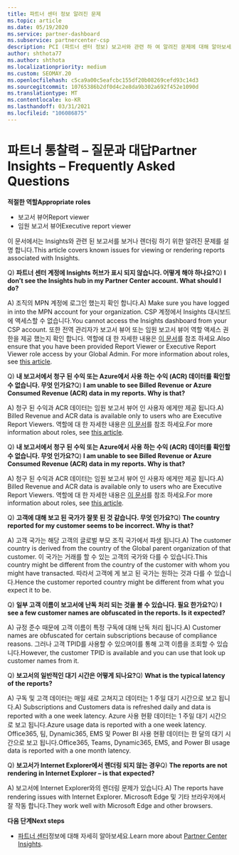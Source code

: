 ```yaml
---
title: 파트너 센터 정보 알려진 문제
ms.topic: article
ms.date: 05/19/2020
ms.service: partner-dashboard
ms.subservice: partnercenter-csp
description: PCI (파트너 센터 정보) 보고서와 관련 하 여 알려진 문제에 대해 알아보세요. 정보에는 알려진 렌더링 문제 또는 보고 제한이 포함 될 수 있습니다.
author: shthota77
ms.author: shthota
ms.localizationpriority: medium
ms.custom: SEOMAY.20
ms.openlocfilehash: c5ca9a00c5eafcbc155df20b08269cefd93c14d3
ms.sourcegitcommit: 10765386b2df0d4c2e8da9b302a692f452e1090d
ms.translationtype: MT
ms.contentlocale: ko-KR
ms.lasthandoff: 03/31/2021
ms.locfileid: "106086875"
---
```

# <a name="partner-insights--frequently-asked-questions"></a><span data-ttu-id="e45e8-104">파트너 통찰력 – 질문과 대답</span><span class="sxs-lookup"><span data-stu-id="e45e8-104">Partner Insights – Frequently Asked Questions</span></span>

<span data-ttu-id="e45e8-105">**적절한 역할**</span><span class="sxs-lookup"><span data-stu-id="e45e8-105">**Appropriate roles**</span></span>

- <span data-ttu-id="e45e8-106">보고서 뷰어</span><span class="sxs-lookup"><span data-stu-id="e45e8-106">Report viewer</span></span>
- <span data-ttu-id="e45e8-107">임원 보고서 뷰어</span><span class="sxs-lookup"><span data-stu-id="e45e8-107">Executive report viewer</span></span>

<span data-ttu-id="e45e8-108">이 문서에서는 Insights와 관련 된 보고서를 보거나 렌더링 하기 위한 알려진 문제를 설명 합니다.</span><span class="sxs-lookup"><span data-stu-id="e45e8-108">This article covers known issues for viewing or rendering reports associated with Insights.</span></span>

<span data-ttu-id="e45e8-109">Q) **파트너 센터 계정에 Insights 허브가 표시 되지 않습니다. 어떻게 해야 하나요?**</span><span class="sxs-lookup"><span data-stu-id="e45e8-109">Q) **I don’t see the Insights hub in my Partner Center account. What should I do?**</span></span>

<span data-ttu-id="e45e8-110">A) 조직의 MPN 계정에 로그인 했는지 확인 합니다.</span><span class="sxs-lookup"><span data-stu-id="e45e8-110">A) Make sure you have logged in into the MPN account for your organization.</span></span> <span data-ttu-id="e45e8-111">CSP 계정에서 Insights 대시보드에 액세스할 수 없습니다.</span><span class="sxs-lookup"><span data-stu-id="e45e8-111">You cannot access the Insights dashboard from your CSP account.</span></span> <span data-ttu-id="e45e8-112">또한 전역 관리자가 보고서 뷰어 또는 임원 보고서 뷰어 역할 액세스 권한을 제공 했는지 확인 합니다.  역할에 대 한 자세한 내용은 [이 문서](./pci-roles.md)를 참조 하세요.</span><span class="sxs-lookup"><span data-stu-id="e45e8-112">Also ensure that you have been provided Report Viewer or Executive Report Viewer role access by your Global Admin.  For more information about roles, see [this article](./pci-roles.md).</span></span>

<span data-ttu-id="e45e8-113">Q) **내 보고서에서 청구 된 수익 또는 Azure에서 사용 하는 수익 (ACR) 데이터를 확인할 수 없습니다. 무엇 인가요?**</span><span class="sxs-lookup"><span data-stu-id="e45e8-113">Q) **I am unable to see Billed Revenue or Azure Consumed Revenue (ACR) data in my reports. Why is that?**</span></span>

<span data-ttu-id="e45e8-114">A) 청구 된 수익과 ACR 데이터는 임원 보고서 뷰어 인 사용자 에게만 제공 됩니다.</span><span class="sxs-lookup"><span data-stu-id="e45e8-114">A) Billed Revenue and ACR data is available only to users who are Executive Report Viewers.</span></span>  <span data-ttu-id="e45e8-115">역할에 대 한 자세한 내용은 [이 문서](./pci-roles.md)를 참조 하세요.</span><span class="sxs-lookup"><span data-stu-id="e45e8-115">For more information about roles, see [this article](./pci-roles.md).</span></span>

<span data-ttu-id="e45e8-116">Q) **내 보고서에서 청구 된 수익 또는 Azure에서 사용 하는 수익 (ACR) 데이터를 확인할 수 없습니다. 무엇 인가요?**</span><span class="sxs-lookup"><span data-stu-id="e45e8-116">Q) **I am unable to see Billed Revenue or Azure Consumed Revenue (ACR) data in my reports. Why is that?**</span></span>

<span data-ttu-id="e45e8-117">A) 청구 된 수익과 ACR 데이터는 임원 보고서 뷰어 인 사용자 에게만 제공 됩니다.</span><span class="sxs-lookup"><span data-stu-id="e45e8-117">A) Billed Revenue and ACR data is available only to users who are Executive Report Viewers.</span></span> <span data-ttu-id="e45e8-118">역할에 대 한 자세한 내용은 [이 문서](./pci-roles.md)를 참조 하세요.</span><span class="sxs-lookup"><span data-stu-id="e45e8-118">For more information about roles, see [this article](./pci-roles.md).</span></span>

<span data-ttu-id="e45e8-119">Q) **고객에 대해 보고 된 국가가 잘못 된 것 같습니다. 무엇 인가요?**</span><span class="sxs-lookup"><span data-stu-id="e45e8-119">Q) **The country reported for my customer seems to be incorrect. Why is that?**</span></span>

<span data-ttu-id="e45e8-120">A) 고객 국가는 해당 고객의 글로벌 부모 조직 국가에서 파생 됩니다.</span><span class="sxs-lookup"><span data-stu-id="e45e8-120">A) The customer country is derived from the country of the Global parent organization of that customer.</span></span> <span data-ttu-id="e45e8-121">이 국가는 거래를 할 수 있는 고객의 국가와 다를 수 있습니다.</span><span class="sxs-lookup"><span data-stu-id="e45e8-121">This country might be different from the country of the customer with whom you might have transacted.</span></span> <span data-ttu-id="e45e8-122">따라서 고객에 게 보고 된 국가는 원하는 것과 다를 수 있습니다.</span><span class="sxs-lookup"><span data-stu-id="e45e8-122">Hence the customer reported country might be different from what you expect it to be.</span></span>

<span data-ttu-id="e45e8-123">Q) **일부 고객 이름이 보고서에 난독 처리 되는 것을 볼 수 있습니다. 필요 한가요?**</span><span class="sxs-lookup"><span data-stu-id="e45e8-123">Q) **I see a few customer names are obfuscated in the reports. Is it expected?**</span></span>

<span data-ttu-id="e45e8-124">A) 규정 준수 때문에 고객 이름이 특정 구독에 대해 난독 처리 됩니다.</span><span class="sxs-lookup"><span data-stu-id="e45e8-124">A) Customer names are obfuscated for certain subscriptions because of compliance reasons.</span></span> <span data-ttu-id="e45e8-125">그러나 고객 TPID를 사용할 수 있으며이를 통해 고객 이름을 조회할 수 있습니다.</span><span class="sxs-lookup"><span data-stu-id="e45e8-125">However, the customer TPID is available and you can use that look up customer names from it.</span></span>

<span data-ttu-id="e45e8-126">Q) **보고서의 일반적인 대기 시간은 어떻게 되나요?**</span><span class="sxs-lookup"><span data-stu-id="e45e8-126">Q) **What is the typical latency of the reports?**</span></span>

<span data-ttu-id="e45e8-127">A) 구독 및 고객 데이터는 매일 새로 고쳐지고 데이터는 1 주일 대기 시간으로 보고 됩니다.</span><span class="sxs-lookup"><span data-stu-id="e45e8-127">A) Subscriptions and Customers data is refreshed daily and data is reported with a one week latency.</span></span> <span data-ttu-id="e45e8-128">Azure 사용 현황 데이터는 1 주일 대기 시간으로 보고 됩니다.</span><span class="sxs-lookup"><span data-stu-id="e45e8-128">Azure usage data is reported with a one week latency.</span></span> <span data-ttu-id="e45e8-129">Office365, 팀, Dynamic365, EMS 및 Power BI 사용 현황 데이터는 한 달의 대기 시간으로 보고 됩니다.</span><span class="sxs-lookup"><span data-stu-id="e45e8-129">Office365, Teams, Dynamic365, EMS, and Power BI usage data is reported with a one month latency.</span></span>

<span data-ttu-id="e45e8-130">Q) **보고서가 Internet Explorer에서 렌더링 되지 않는 경우**</span><span class="sxs-lookup"><span data-stu-id="e45e8-130">Q) **The reports are not rendering in Internet Explorer – is that expected?**</span></span>

<span data-ttu-id="e45e8-131">A) 보고서에 Internet Explorer와의 렌더링 문제가 있습니다.</span><span class="sxs-lookup"><span data-stu-id="e45e8-131">A)  The reports have rendering issues with Internet Explorer.</span></span> <span data-ttu-id="e45e8-132">Microsoft Edge 및 기타 브라우저에서 잘 작동 합니다.</span><span class="sxs-lookup"><span data-stu-id="e45e8-132">They work well with Microsoft Edge and other browsers.</span></span>

<span data-ttu-id="e45e8-133">**다음 단계**</span><span class="sxs-lookup"><span data-stu-id="e45e8-133">**Next steps**</span></span>

- <span data-ttu-id="e45e8-134">[파트너 센터](partner-center-insights.md)정보에 대해 자세히 알아보세요.</span><span class="sxs-lookup"><span data-stu-id="e45e8-134">Learn more about [Partner Center Insights](partner-center-insights.md).</span></span>